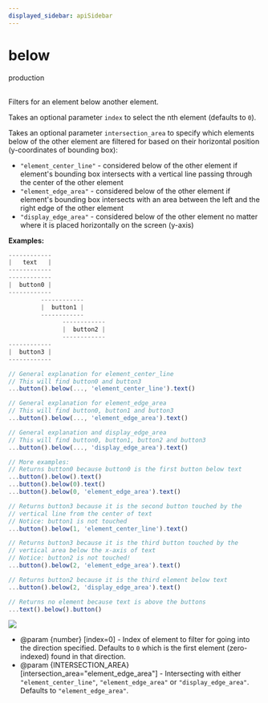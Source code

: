 ```yaml
---
displayed_sidebar: apiSidebar
---
```

# below
<span class="theme-doc-version-badge badge badge--success">production</span><br/><br/>

Filters for an element below another element.

Takes an optional parameter `index` to select the nth element (defaults to `0`).

Takes an optional parameter `intersection_area` to specify which elements below of the other element are filtered for based on their horizontal position (y-coordinates of bounding box):
- `"element_center_line"` - considered below of the other element if element's bounding box intersects with a vertical line passing through the center of the other element
- `"element_edge_area"` - considered below of the other element if element's bounding box intersects with an area between the left and the right edge of the other element
- `"display_edge_area"` - considered below of the other element no matter where it is placed horizontally on the screen (y-axis)

**Examples:**
```typescript 
------------
|   text   |
------------
------------
|  button0 |
------------
         ------------
         |  button1 |
         ------------
               ------------
               |  button2 |
               ------------
------------
|  button3 |
------------

// General explanation for element_center_line
// This will find button0 and button3
...button().below(..., 'element_center_line').text()

// General explanation for element_edge_area
// This will find button0, button1 and button3
...button().below(..., 'element_edge_area').text()

// General explanation and display_edge_area
// This will find button0, button1, button2 and button3
...button().below(..., 'display_edge_area').text()

// More examples:
// Returns button0 because button0 is the first button below text
...button().below().text()
...button().below(0).text()
...button().below(0, 'element_edge_area').text()

// Returns button3 because it is the second button touched by the
// vertical line from the center of text
// Notice: button1 is not touched
...button().below(1, 'element_center_line').text()

// Returns button3 because it is the third button touched by the
// vertical area below the x-axis of text
// Notice: button2 is not touched!
...button().below(2, 'element_edge_area').text()

// Returns button2 because it is the third element below text
...button().below(2, 'display_edge_area').text()

// Returns no element because text is above the buttons
...text().below().button()
```
![](/img/gif/below.gif)

   * @param \{number} [index=0] - Index of element to filter for going into the direction specified. Defaults to `0` which is the first element (zero-indexed) found in that direction.
   * @param \{INTERSECTION_AREA} [intersection_area="element_edge_area"] - Intersecting with either `"element_center_line"`, `"element_edge_area"` or `"display_edge_area"`. Defaults to `"element_edge_area"`.
